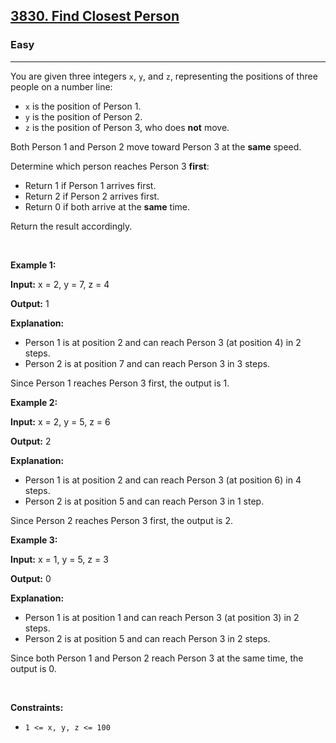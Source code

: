 <h2><a href="https://leetcode.com/problems/find-closest-person/description/">3830. Find Closest Person</a></h2><h3>Easy</h3><hr><p data-end="116" data-start="0">You are given three integers <code data-end="33" data-start="30">x</code>, <code data-end="38" data-start="35">y</code>, and <code data-end="47" data-start="44">z</code>, representing the positions of three people on a number line:</p>

<ul data-end="252" data-start="118">
	<li data-end="154" data-start="118"><code data-end="123" data-start="120">x</code> is the position of Person 1.</li>
	<li data-end="191" data-start="155"><code data-end="160" data-start="157">y</code> is the position of Person 2.</li>
	<li data-end="252" data-start="192"><code data-end="197" data-start="194">z</code> is the position of Person 3, who does <strong>not</strong> move.</li>
</ul>

<p data-end="322" data-start="254">Both Person 1 and Person 2 move toward Person 3 at the <strong>same</strong> speed.</p>

<p data-end="372" data-start="324">Determine which person reaches Person 3 <strong>first</strong>:</p>

<ul data-end="505" data-start="374">
	<li data-end="415" data-start="374">Return 1 if Person 1 arrives first.</li>
	<li data-end="457" data-start="416">Return 2 if Person 2 arrives first.</li>
	<li data-end="505" data-start="458">Return 0 if both arrive at the <strong>same</strong> time.</li>
</ul>

<p data-end="537" data-is-last-node="" data-is-only-node="" data-start="507">Return the result accordingly.</p>

<p>&nbsp;</p>
<p><strong class="example">Example 1:</strong></p>

<div class="example-block">
<p><strong>Input:</strong> <span class="example-io">x = 2, y = 7, z = 4</span></p>

<p><strong>Output:</strong> <span class="example-io">1</span></p>

<p><strong>Explanation:</strong></p>

<ul data-end="258" data-start="113">
	<li data-end="193" data-start="113">Person 1 is at position 2 and can reach Person 3 (at position 4) in 2 steps.</li>
	<li data-end="258" data-start="194">Person 2 is at position 7 and can reach Person 3 in 3 steps.</li>
</ul>

<p data-end="317" data-is-last-node="" data-is-only-node="" data-start="260">Since Person 1 reaches Person 3 first, the output is 1.</p>
</div>

<p><strong class="example">Example 2:</strong></p>

<div class="example-block">
<p><strong>Input:</strong> <span class="example-io">x = 2, y = 5, z = 6</span></p>

<p><strong>Output:</strong> <span class="example-io">2</span></p>

<p><strong>Explanation:</strong></p>

<ul data-end="245" data-start="92">
	<li data-end="174" data-start="92">Person 1 is at position 2 and can reach Person 3 (at position 6) in 4 steps.</li>
	<li data-end="245" data-start="175">Person 2 is at position 5 and can reach Person 3 in 1 step.</li>
</ul>

<p data-end="304" data-is-last-node="" data-is-only-node="" data-start="247">Since Person 2 reaches Person 3 first, the output is 2.</p>
</div>

<p><strong class="example">Example 3:</strong></p>

<div class="example-block">
<p><strong>Input:</strong> <span class="example-io">x = 1, y = 5, z = 3</span></p>

<p><strong>Output:</strong> <span class="example-io">0</span></p>

<p><strong>Explanation:</strong></p>

<ul data-end="245" data-start="92">
	<li data-end="174" data-start="92">Person 1 is at position 1 and can reach Person 3 (at position 3) in 2 steps.</li>
	<li data-end="245" data-start="175">Person 2 is at position 5 and can reach Person 3 in 2 steps.</li>
</ul>

<p data-end="304" data-is-last-node="" data-is-only-node="" data-start="247">Since both Person 1 and Person 2 reach Person 3 at the same time, the output is 0.</p>
</div>

<p>&nbsp;</p>
<p><strong>Constraints:</strong></p>

<ul>
	<li><code>1 &lt;= x, y, z &lt;= 100</code></li>
</ul>
